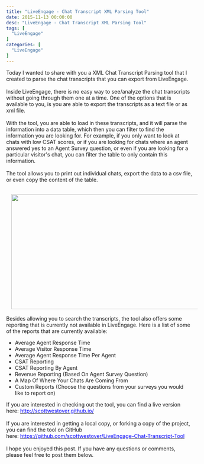 ```yaml
---
title: "LiveEngage - Chat Transcript XML Parsing Tool"
date: 2015-11-13 00:00:00
desc: "LiveEngage - Chat Transcript XML Parsing Tool"
tags: [
  "LiveEngage"
]
categories: [
  "LiveEngage"
]
---
```


Today I wanted to share with you a XML Chat Transcript Parsing tool that I created to parse the chat transcripts that you can export from LiveEngage.<br />
<br />
Inside LiveEngage, there is no easy way to see/analyze the chat transcripts without going through them one at a time. One of the options that is available to you, is you are able to export the transcripts as a text file or as xml file.<br />
<br />
With the tool, you are able to load in these transcripts, and it will parse the information into a data table, which then you can filter to find the information you are looking for. For example, if you only want to look at chats with low CSAT scores, or if you are looking for chats where an agent answered yes to an Agent Survey question, or even if you are looking for a particular visitor's chat, you can filter the table to only contain this information.<br />
<br />
The tool allows you to print out individual chats, export the data to a csv file, or even copy the content of the table.<br />
<br />
<div class="separator" style="clear: both; text-align: center;">
<a href="http://1.bp.blogspot.com/-9JMlPamGTQk/VkZa1rAbU4I/AAAAAAAAAcE/W70Rg79ocTk/s1600/2015-11-13_1648.png" imageanchor="1" style="margin-left: 1em; margin-right: 1em;"><img border="0" height="310" src="https://1.bp.blogspot.com/-9JMlPamGTQk/VkZa1rAbU4I/AAAAAAAAAcE/W70Rg79ocTk/s640/2015-11-13_1648.png" width="640" /></a></div>
<br />
Besides allowing you to search the transcripts, the tool also offers some reporting that is currently not available in LiveEngage. Here is a list of some of the reports that are currently available:<br />
<ul>
<li>Average Agent Response Time</li>
<li>Average Visitor Response Time</li>
<li>Average Agent Response Time Per Agent</li>
<li>CSAT Reporting&nbsp;</li>
<li>CSAT Reporting By Agent</li>
<li>Revenue Reporting (Based On Agent Survey Question)</li>
<li>A Map Of Where Your Chats Are Coming From</li>
<li>Custom Reports (Choose the questions from your surveys you would like to report on)</li>
</ul>
<div>
If you are interested in checking out the tool, you can find a live version here:&nbsp;<a href="http://scottwestover.github.io/" target="_blank"><span style="color: blue;">http://scottwestover.github.io/</span></a></div>
<div>
<br /></div>
<div>
If you are interested in getting a local copy, or forking a copy of the project, you can find the tool on GitHub here:&nbsp;<a href="https://github.com/scottwestover/LiveEngage-Chat-Transcript-Tool" target="_blank"><span style="color: blue;">https://github.com/scottwestover/LiveEngage-Chat-Transcript-Tool</span></a></div>
<div>
<br />
I hope you enjoyed this post. If you have any questions or comments, please feel free to post them below.</div>
